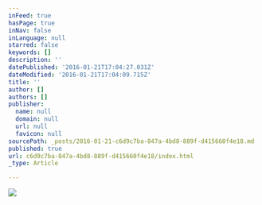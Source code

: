 ```yaml
---
inFeed: true
hasPage: true
inNav: false
inLanguage: null
starred: false
keywords: []
description: ''
datePublished: '2016-01-21T17:04:27.031Z'
dateModified: '2016-01-21T17:04:09.715Z'
title: ''
author: []
authors: []
publisher:
  name: null
  domain: null
  url: null
  favicon: null
sourcePath: _posts/2016-01-21-c6d9c7ba-847a-4bd8-889f-d415660f4e18.md
published: true
url: c6d9c7ba-847a-4bd8-889f-d415660f4e18/index.html
_type: Article

---
```

![](https://the-grid-user-content.s3-us-west-2.amazonaws.com/3bbb3305-fad5-413b-abca-968c3e96fbb8.jpg)